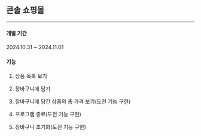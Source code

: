 ## 콘솔 쇼핑몰

---

#### 개발 기간

2024.10.31 ~ 2024.11.01

#### 기능

1. 상품 목록 보기

2. 장바구니에 담기

3. 장바구니에 담긴 상품의 총 가격 보기(도전 기능 구현)

4. 프로그램 종료(도전 기능 구현)

5. 장바구니 초기화(도전 기능 구현)